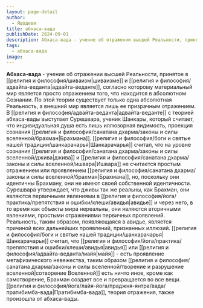```yaml
---
layout: page-detail
author:
  - Яшодеви
title: абхаса-вада
publishDate: 2024-09-01
description: Абхаса-вада - учение об отражении высшей Реальности, принятое в шиваизме и адвайта-веданте, согласно которому материальный мир является просто отражением того, что находится в абсолютном Сознании. По этой теории существует только одна абсолютная Реальность, а внешний мир является лишь ее призрачным отражением.
tags:
  - абхаса-вада
image:
---
```

**Абхаса-вада** - учение об отражении высшей Реальности, принятое в [[религия и философия/шиваизм|шиваизме]] и [[религия и философия/адвайта-веданта|адвайта-веданте]], согласно которому материальный мир является просто отражением того, что находится в абсолютном Сознании. По этой теории существует только одна абсолютная Реальность, а внешний мир является лишь ее призрачным отражением.
В [[религия и философия/адвайта-веданта|адвайта-веданте]] с теорией абхаса-вады выступает Сурешвара, ученик Шанкары, который считает, что индивидуальная душа есть лишь иллюзорная видимость, проекция сознания [[религия и философия/санатана дхарма/законы и силы вселенной/брахман|Брахмана]]. [[религия и философия/боги и святые нашей традиции/шанкарачарья|Шанкарачарья]] считал, что на уровне сознания [[религия и философия/санатана дхарма/законы и силы вселенной/джива|джива]] и [[религия и философия/санатана дхарма/законы и силы вселенной/ишвара|Ишвара]] не считается простым отражением или проявлением [[религия и философия/санатана дхарма/законы и силы вселенной/брахман|Брахмана]], но, поскольку они идентичны Брахману, они не имеют своей собственной идентичности. Сурешвара утверждает, что дживы так же реальны, как Брахман, они являются первичными явлениями в [[религия и философия/йога/практика/препятствия и ошибки/клеши/авидья|авидье]] и через него, в то время как объекты мира нереальны, они являются вторичными явлениями, простыми отражениями первичных проявлений. Реальность, таким образом, появляющаяся в авидье, является причиной всех дальнейших проявлений, признанных иллюзий. [[религия и философия/боги и святые нашей традиции/шанкарачарья|Шанкарачарья]] считал, что [[религия и философия/йога/практика/препятствия и ошибки/клеши/авидья|авидья]] или [[религия и философия/адвайта-веданта/майя|майя]] - есть проявление метафизического невежества, таким образом [[религия и философия/санатана дхарма/законы и силы вселенной/творение и разрушение вселенной|сотворение Вселенной]] есть ничто иное, кроме как самотворение, Брахман создает все и превращается во все вещи. [[религия и философия/йога/лайя-йога/праджня-янтра/вада/пратибимба-вада|Пратибимба-вада]], теория отражения, также произошла от абхаса-вады.

